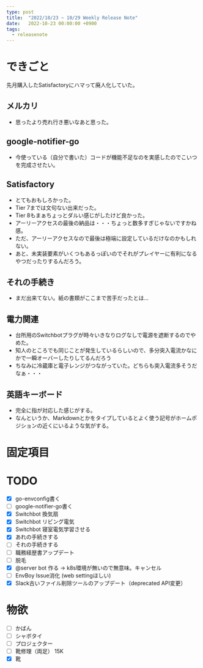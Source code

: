 ```yaml
---
type: post
title:  "2022/10/23 ~ 10/29 Weekly Release Note"
date:   2022-10-23 00:00:00 +0900
tags:
  - releasenote
---
```

# できごと

先月購入したSatisfactoryにハマって廃人化していた。

## メルカリ

* 思ったより売れ行き悪いなあと思った。

## google-notifier-go 

* 今使っている（自分で書いた）コードが機能不足なのを実感したのでこいつを完成させたい。

## Satisfactory

* とてもおもしろかった。
* Tier 7までは文句ない出来だった。
* Tier 8もまぁちょっとダルい感じがしたけど良かった。
* アーリーアクセスの最後の納品は・・・ちょっと数多すぎじゃないですかね感。
* ただ、アーリーアクセスなので最後は極端に設定しているだけなのかもしれない。
* あと、未実装要素がいくつもあるっぽいのでそれがプレイヤーに有利になるやつだったりするんだろう。

## それの手続き

* まだ出来てない。紙の書類がここまで苦手だったとは…

## 電力関連

* 台所用のSwitchbotプラグが時々いきなりログなしで電源を遮断するのでやめた。
* 知人のところでも同じことが発生しているらしいので、多分突入電流かなにかで一瞬オーバーしたりしてるんだろう
* ちなみに冷蔵庫と電子レンジがつながっていた。どちらも突入電流多そうだなぁ・・・

## 英語キーボード

* 完全に指が対応した感じがする。
* なんというか、Markdownとかをタイプしているとよく使う記号がホームポジションの近くにいるような気がする。

# 固定項目

# TODO 

- [x] go-envconfig書く
- [ ] google-notifier-go書く
- [x] Switchbot 換気扇
- [x] Switchbot リビング電気
- [x] Switchbot 寝室電気学習させる
- [x] あれの手続きする
- [ ] それの手続きする
- [ ] 職務経歴書アップデート
- [ ] 脱毛
- [x] @server bot 作る -> k8s環境が無いので無意味。キャンセル
- [ ] EnvBoy Issue消化 (web settingほしい)
- [x] Slack古いファイル削除ツールのアップデート（deprecated API変更）

# 物欲

- [ ] かばん
- [ ] シャボタイ
- [ ] プロジェクター
- [ ] 靴修理（両足） 15K
- [x] 靴

